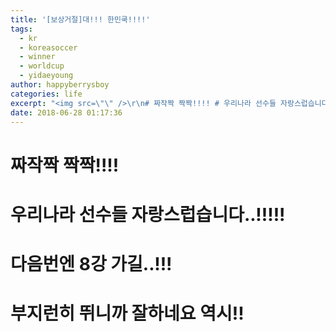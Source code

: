 ```yaml
---
title: '[보상거절]대!!! 한민쿡!!!!'
tags:
  - kr
  - koreasoccer
  - winner
  - worldcup
  - yidaeyoung
author: happyberrysboy
categories: life
excerpt: "<img src=\"\" />\r\n# 짜작짝 짝짝!!!! # 우리나라 선수들 자랑스럽습니다..!!!!! # 다음번엔 8강 가길..!!! # 부지런히 뛰니까 잘하네요 역시!!....."
date: 2018-06-28 01:17:36
---
```


# 짜작짝 짝짝!!!!
# 우리나라 선수들 자랑스럽습니다..!!!!!
# 다음번엔 8강 가길..!!!
# 부지런히 뛰니까 잘하네요 역시!!